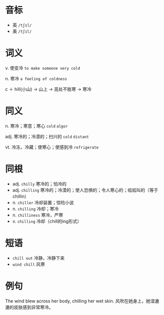 # 音标

- 英 `/tʃɪl/`
- 美 `/tʃɪl/`

# 词义

v. 使变冷
`to make someone very cold`

n. 寒冷
`a feeling of coldness`



c ＋ hill(小山) → 山上 → 高处不胜寒 → 寒冷

# 同义

n. 寒冷；寒意；寒心
`cold` `algor`

adj. 寒冷的；冷漠的；扫兴的
`cold` `distant`

vt. 冷冻，冷藏；使寒心；使感到冷
`refrigerate`

# 同根

- adj. `chilly` 寒冷的；怕冷的
- adj. `chilling` 寒冷的；冷漠的；使人恐惧的；令人寒心的；呱呱叫的（等于chillin）
- n. `chiller` 冷却装置；惊险小说
- n. `chilling` 冷却；寒冷
- n. `chilliness` 寒冷，严寒
- v. `chilling` 冷却（chill的ing形式）

# 短语

- `chill out` 冷静，冷静下来
- `wind chill` 风寒

# 例句

The wind blew across her body, chilling her wet skin.
风吹在她身上，她湿漉漉的皮肤感到非常寒冷。



